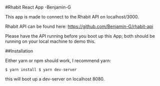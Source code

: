 #Rhabit React App -Benjamin-G

This app is made to connect to the Rhabit API on localhost/3000.

Rhabit API can be found here:
https://github.com/Benjamin-G/rhabit-api

Please have the API running before you boot up this App; both should be running on your local machine to demo this.

##Installation

Either yarn or npm should work, I recommend yarn:


`$ yarn install
$ yarn dev-server`

this will boot up a dev-server on localhost 8080.